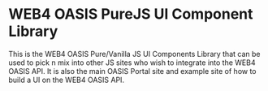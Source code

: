 # WEB4 OASIS PureJS UI Component Library

This is the WEB4 OASIS Pure/Vanilla JS UI Components Library that can be used to pick n mix into other JS sites who wish to integrate into the WEB4 OASIS API. It is also the main OASIS Portal site and example site of how to build a UI on the WEB4 OASIS API.
